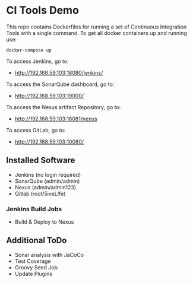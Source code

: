 # CI Tools Demo

This repo contains Dockerfiles for running a set of Continuous Integration Tools with a single command.
To get all docker containers up and running use:

```
docker-compose up
```

To access Jenkins, go to:

- http://192.168.59.103:18080/jenkins/

To access the SonarQube dashboard, go to:

- http://192.168.59.103:19000/

To access the Nexus artifact Repository, go to:

- http://192.168.59.103:18081/nexus

To access GitLab, go to:

- http://192.168.59.103:10080/

## Installed Software

- Jenkins (no login required)
- SonarQube (admin/admin)
- Nexus (admin/admin123)
- Gitlab (root/5iveL!fe)

### Jenkins Build Jobs

- Build & Deploy to Nexus

## Additional ToDo

- Sonar analysis with JaCoCo
- Test Coverage
- Groovy Seed Job
- Update Plugins
